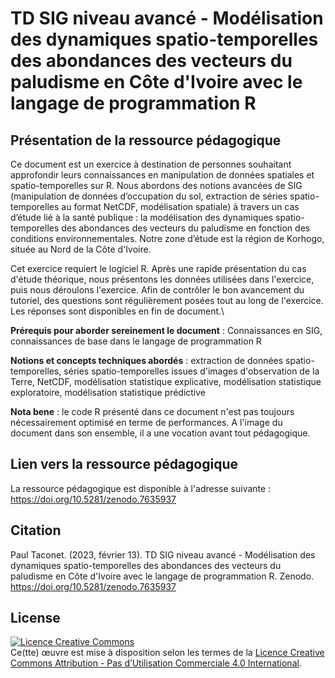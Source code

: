 # TD SIG niveau avancé - Modélisation des dynamiques spatio-temporelles des abondances des vecteurs du paludisme en Côte d'Ivoire avec le langage de programmation R

## Présentation de la ressource pédagogique

Ce document est un exercice à destination de personnes souhaitant approfondir leurs connaissances en manipulation de données spatiales et spatio-temporelles sur R. Nous abordons des notions avancées de SIG (manipulation de données d’occupation du sol, extraction de séries spatio-temporelles au format NetCDF, modélisation spatiale) à travers un cas d’étude lié à la santé publique : la modélisation des dynamiques spatio-temporelles des abondances des vecteurs du paludisme en fonction des conditions environnementales. Notre zone d’étude est la région de Korhogo, située au Nord de la Côte d'Ivoire.

Cet exercice requiert le logiciel R. Après une rapide présentation du cas d'étude théorique, nous présentons les données utilisées dans l'exercice, puis nous déroulons l'exercice. Afin de contrôler le bon avancement du tutoriel, des questions sont régulièrement posées tout au long de l'exercice. Les réponses sont disponibles en fin de document.\

**Prérequis pour aborder sereinement le document** : Connaissances en SIG, connaissances de base dans le langage de programmation R

**Notions et concepts techniques abordés** : extraction de données spatio-temporelles, séries spatio-temporelles issues d'images d'observation de la Terre, NetCDF, modélisation statistique explicative, modélisation statistique exploratoire, modélisation statistique prédictive

**Nota bene** : le code R présenté dans ce document n'est pas toujours nécessairement optimisé en terme de performances. A l'image du document dans son ensemble, il a une vocation avant tout pédagogique. 

## Lien vers la ressource pédagogique 

La ressource pédagogique est disponible à l'adresse suivante : https://doi.org/10.5281/zenodo.7635937

## Citation

Paul Taconet. (2023, février 13). TD SIG niveau avancé - Modélisation des dynamiques spatio-temporelles des abondances des vecteurs du paludisme en Côte d'Ivoire avec le langage de programmation R. Zenodo. https://doi.org/10.5281/zenodo.7635937

## License

<a rel="license" href="http://creativecommons.org/licenses/by-nc/4.0/"><img alt="Licence Creative Commons" style="border-width:0" src="https://i.creativecommons.org/l/by-nc/4.0/88x31.png" /></a><br />Ce(tte) œuvre est mise à disposition selon les termes de la <a rel="license" href="http://creativecommons.org/licenses/by-nc/4.0/">Licence Creative Commons Attribution - Pas d’Utilisation Commerciale 4.0 International</a>.